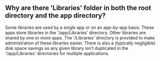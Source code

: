 ## Why are there 'Libraries' folder in both the root directory and the app directory?
Some libraries are used by a single app or on an app-by-app basis. These apps store libraries in the '/app/Libraries' directory. Other libraries are shared by one or more apps. The '/Libraries' directory is provided to make administration of these libraries easier. There is also a (typically negligible) disk space savings as any given library isn't duplicated in the '/app/Libraries' directories for multiple applications.